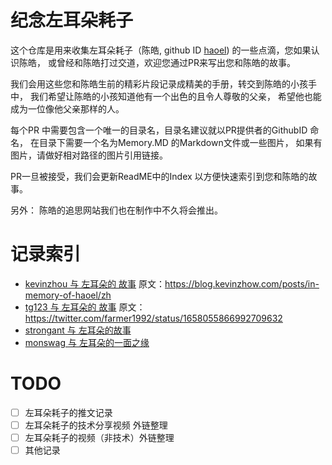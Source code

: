 # 纪念左耳朵耗子

这个仓库是用来收集左耳朵耗子（陈皓, github ID [haoel](https://github.com/haoel)) 的一些点滴，您如果认识陈皓， 或曾经和陈皓打过交道，欢迎您通过PR来写出您和陈皓的故事。

我们会用这些您和陈皓生前的精彩片段记录成精美的手册，转交到陈皓的小孩手中， 我们希望让陈皓的小孩知道他有一个出色的且令人尊敬的父亲， 希望他也能成为一位像他父亲那样的人。

每个PR 中需要包含一个唯一的目录名，目录名建议就以PR提供者的GithubID 命名， 在目录下需要一个名为Memory.MD 的Markdown文件或一些图片， 如果有图片，请做好相对路径的图片引用链接。

PR一旦被接受，我们会更新ReadME中的Index 以方便快速索引到您和陈皓的故事。

另外： 陈皓的追思网站我们也在制作中不久将会推出。


# 记录索引

- [kevinzhou 与 左耳朵的 故事](./kevinzhow/Memory.MD) 原文：https://blog.kevinzhow.com/posts/in-memory-of-haoel/zh
- [tg123 与 左耳朵的 故事](./tg123/Memory.MD) 原文： https://twitter.com/farmer1992/status/1658055866992709632
- [strongant 与 左耳朵的故事](./strongant/Memory.MD)
- [monswag 与 左耳朵的一面之缘](./monswag/Memory.MD)

# TODO

- [ ] 左耳朵耗子的推文记录 
- [ ] 左耳朵耗子的技术分享视频 外链整理
- [ ] 左耳朵耗子的视频（非技术）外链整理
- [ ] 其他记录